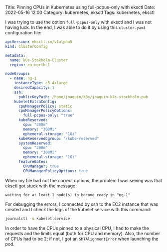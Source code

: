 Title: Pinning CPUs in Kubernetes using full-pcpus-only with eksctl
Date: 2022-05-16 12:00
Category: kubernetes, eksctl
Tags: kubernetes, eksctl

I was trying to use the option `full-pcpus-only` with eksctl and I was not
having luck. In the end, I was able to do it by using this `cluster.yaml`
configuration file:

```yaml
apiVersion: eksctl.io/v1alpha5
kind: ClusterConfig

metadata:
  name: k8s-Stokholm-Cluster
  region: eu-north-1

nodeGroups:
  - name: ng-1
    instanceType: c5.4xlarge
    desiredCapacity: 1
    ssh:
      publicKeyPath: /home/joaquin/k8s/joaquin-k8s-stockholm.pub
    kubeletExtraConfig:
      cpuManagerPolicy: static
      cpuManagerPolicyOptions:
        full-pcpus-only: "true"
      kubeReserved:
        cpu: "300m"
        memory: "300Mi"
        ephemeral-storage: "1Gi"
      kubeReservedCgroup: "/kube-reserved"
      systemReserved:
        cpu: "300m"
        memory: "300Mi"
        ephemeral-storage: "1Gi"
      featureGates:
        CPUManager: true
        CPUManagerPolicyOptions: true
```

When my file had not the correct options, the problem I was seeing was that
eksctl got stuck with the message:

```text
waiting for at least 1 node(s) to become ready in "ng-1"
```

For debugging the errors, I connected by ssh to the EC2 instance that was
created and I check the logs of the kubelet service with this command:

```bash
journalctl -u kubelet.service
```

In order to have the CPUs pinned to a physical CPU, I had to make the requests
and the limits equal (both for CPU and memory). Also, the number of CPUs had to
be 2; if not, I got an `SMTAlignmentError` when launching the pod.
